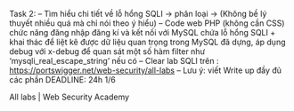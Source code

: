 Task 2:
– Tìm hiểu chi tiết về lỗ hổng SQLI -> phân loại -> (Không bề lý thuyết nhiều quá mà chỉ nói theo ý hiểu)
– Code web PHP (không cần CSS) chức năng đăng nhập đăng kí và kết nối với MySQL chứa lỗ hổng SQLI + khai thác để liệt kê được dữ liệu quan trọng trong MySQL đã dựng, áp dụng debug với x-debug để quan sát một số hàm filter như ‘mysqli_real_escape_string’ nếu có
– Clear lab SQLI trên : https://portswigger.net/web-security/all-labs 
– Lưu ý: viết Write up đầy đủ các phần
DEADLINE: 24h 1/6

All labs | Web Security Academy
